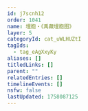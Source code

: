 ```yaml
---
id: j7scnh12
order: 1041
name: 埋胞・《禹藏埋胞图》
layer: 5
categoryId: cat_uWLHUZtI
tagIds:
  - tag_eAgXxyKy
aliases: []
titledLinks: []
parent: ""
relatedEntries: []
timelineEvents: []
nsfw: false
lastUpdated: 1758087125
---
```


